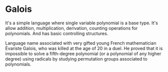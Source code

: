 # Galois
 It's a simple language where single variable polynomial is a base type.
 It's allow addition, multiplication, derivation, counting operations for polynomials. And has basic controlling structures.
 
 
 Language name associated with very gifted young French mathematician Évariste Galois, who was killed at the age of 20 in a duel. He proved that it is impossible to solve a fifth-degree polynomial (or a polynomial of any higher degree) using radicals by studying permutation groups associated to polynomials.
